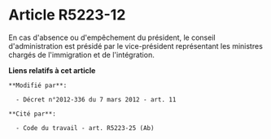 # Article R5223-12

En cas d'absence ou d'empêchement du président, le conseil d'administration est présidé par le vice-président représentant
les ministres chargés de l'immigration et de l'intégration.

**Liens relatifs à cet article**

	**Modifié par**:

	  - Décret n°2012-336 du 7 mars 2012 - art. 11

	**Cité par**:

	  - Code du travail - art. R5223-25 (Ab)
